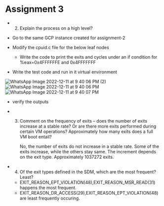 # Assignment 3
 

* 2. Explain the process on a high level?
* Go to the same GCP instance created for assignment-2

* Modify the cpuid.c file for the below leaf nodes
  * Write the code to print the exits and cycles under an if condition for %eax=0x4FFFFFFE and 0x4FFFFFFF


* Write the test code and run in it virtual environment
 
  
![WhatsApp Image 2022-12-11 at 9 40 06 PM (2)](https://user-images.githubusercontent.com/101368541/206971236-30f2cc8c-1ac3-48f6-9742-d89569ca8125.jpeg)
![WhatsApp Image 2022-12-11 at 9 40 06 PM](https://user-images.githubusercontent.com/101368541/206971244-244be569-901c-4354-befc-1f9cfc12dfc7.jpeg)
![WhatsApp Image 2022-12-11 at 9 40 07 PM](https://user-images.githubusercontent.com/101368541/206971254-d63d224a-5e94-449c-b802-4ab09c5a248c.jpeg)



* verify the outputs

* 3. Comment on the frequency of exits – does the number of exits increase at a stable rate? Or are there 
more exits performed during certain VM operations? Approximately how many exits does a full VM 
boot entail?

       No, the number of exits do not increase in a stable rate. Some of the exits increase, while the others stay same. The increment depends on the exit type. Approximately 1037272 exits.
    
* 4. Of the exit types defined in the SDM, which are the most frequent? Least?
  * EXIT_REASON_EPT_VIOLATION(48),EXIT_REASON_MSR_READ(31) happens the most frequent.
  * EXIT_REASON_DR_ACCESS(29),EXIT_REASON_EPT_VIOLATION(48) are least frequently occuring.
